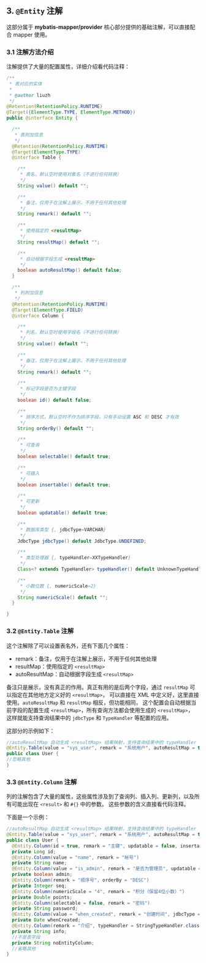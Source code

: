 ## 3. `@Entity` 注解

这部分属于 **mybatis-mapper/provider** 核心部分提供的基础注解，可以直接配合 mapper 使用。

### 3.1 注解方法介绍

注解提供了大量的配置属性，详细介绍看代码注释：

```java
/**
 * 表对应的实体
 *
 * @author liuzh
 */
@Retention(RetentionPolicy.RUNTIME)
@Target({ElementType.TYPE, ElementType.METHOD})
public @interface Entity {

  /**
   * 表附加信息
   */
  @Retention(RetentionPolicy.RUNTIME)
  @Target(ElementType.TYPE)
  @interface Table {

    /**
     * 表名，默认空时使用对象名（不进行任何转换）
     */
    String value() default "";

    /**
     * 备注，仅用于在注解上展示，不用于任何其他处理
     */
    String remark() default "";

    /**
     * 使用指定的 <resultMap>
     */
    String resultMap() default "";

    /**
     * 自动根据字段生成 <resultMap>
     */
    boolean autoResultMap() default false;
  }

  /**
   * 列附加信息
   */
  @Retention(RetentionPolicy.RUNTIME)
  @Target(ElementType.FIELD)
  @interface Column {

    /**
     * 列名，默认空时使用字段名（不进行任何转换）
     */
    String value() default "";

    /**
     * 备注，仅用于在注解上展示，不用于任何其他处理
     */
    String remark() default "";

    /**
     * 标记字段是否为主键字段
     */
    boolean id() default false;

    /**
     * 排序方式，默认空时不作为排序字段，只有手动设置 ASC 和 DESC 才有效
     */
    String orderBy() default "";

    /**
     * 可查询
     */
    boolean selectable() default true;

    /**
     * 可插入
     */
    boolean insertable() default true;

    /**
     * 可更新
     */
    boolean updatable() default true;

    /**
     * 数据库类型 {, jdbcType=VARCHAR}
     */
    JdbcType jdbcType() default JdbcType.UNDEFINED;

    /**
     * 类型处理器 {, typeHandler=XXTypeHandler}
     */
    Class<? extends TypeHandler> typeHandler() default UnknownTypeHandler.class;

    /**
     * 小数位数 {, numericScale=2}
     */
    String numericScale() default "";
  }

}
```

### 3.2 `@Entity.Table` 注解

这个注解除了可以设置表名外，还有下面几个属性：

- remark：备注，仅用于在注解上展示，不用于任何其他处理
- resultMap：使用指定的 `<resultMap>`
- autoResultMap：自动根据字段生成 `<resultMap>`

备注只是展示，没有真正的作用。真正有用的是后两个字段，通过 `resultMap` 可以指定在其他地方定义好的 `<resultMap>`，
可以直接在 XML 中定义好，这里直接使用。`autoResultMap` 和 `resultMap` 相反，但功能相同，
这个配置会自动根据当前字段的配置生成 `<resultMap>`，所有查询方法都会使用生成的 `<resultMap>`，
这样就能支持查询结果中的 `jdbcType` 和 `TypeHandler` 等配置的应用。

这部分的示例如下：
```java
//autoResultMap 自动生成 <resultMap> 结果映射，支持查询结果中的 typeHandler 等配置
@Entity.Table(value = "sys_user", remark = "系统用户", autoResultMap = true)
public class User {
//忽略其他
}
```

### 3.3 `@Entity.Column` 注解

列的注解包含了大量的属性，这些属性涉及到了查询列、插入列、更新列，以及所有可能出现在 `<result>` 和 `#{}` 中的参数。
这些参数的含义直接看代码注释。

下面是一个示例：
```java
//autoResultMap 自动生成 <resultMap> 结果映射，支持查询结果中的 typeHandler 等配置
@Entity.Table(value = "sys_user", remark = "系统用户", autoResultMap = true)
public class User {
  @Entity.Column(id = true, remark = "主键", updatable = false, insertable = false)
  private Long id;
  @Entity.Column(value = "name", remark = "帐号")
  private String name;
  @Entity.Column(value = "is_admin", remark = "是否为管理员", updatable = false)
  private boolean admin;
  @Entity.Column(remark = "顺序号", orderBy = "DESC")
  private Integer seq;
  @Entity.Column(numericScale = "4", remark = "积分（保留4位小数）")
  private Double points;
  @Entity.Column(selectable = false, remark = "密码")
  private String password;
  @Entity.Column(value = "when_created", remark = "创建时间", jdbcType = JdbcType.TIMESTAMP)
  private Date whenCreated;
  @Entity.Column(remark = "介绍", typeHandler = StringTypeHandler.class)
  private String info;
  //不是表字段
  private String noEntityColumn;
  //省略其他
}
```
